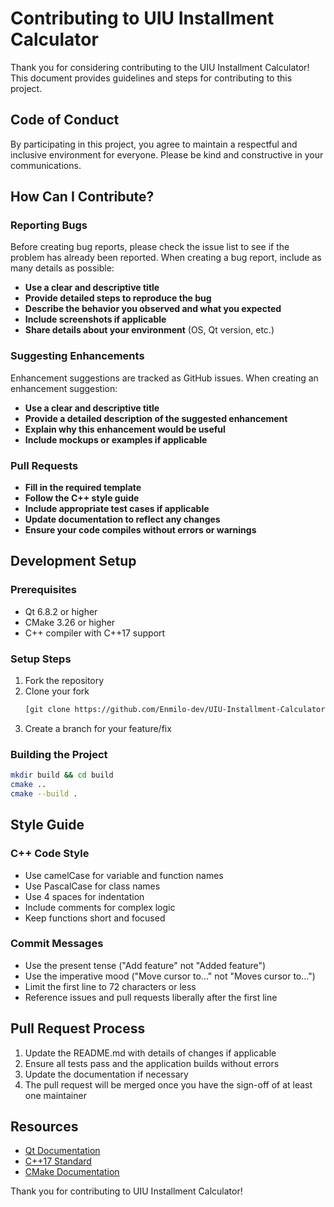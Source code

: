 # Contributing to UIU Installment Calculator

Thank you for considering contributing to the UIU Installment Calculator! This document provides guidelines and steps for contributing to this project.

## Code of Conduct

By participating in this project, you agree to maintain a respectful and inclusive environment for everyone. Please be kind and constructive in your communications.

## How Can I Contribute?

### Reporting Bugs

Before creating bug reports, please check the issue list to see if the problem has already been reported. When creating a bug report, include as many details as possible:

- **Use a clear and descriptive title**
- **Provide detailed steps to reproduce the bug**
- **Describe the behavior you observed and what you expected**
- **Include screenshots if applicable**
- **Share details about your environment** (OS, Qt version, etc.)

### Suggesting Enhancements

Enhancement suggestions are tracked as GitHub issues. When creating an enhancement suggestion:

- **Use a clear and descriptive title**
- **Provide a detailed description of the suggested enhancement**
- **Explain why this enhancement would be useful**
- **Include mockups or examples if applicable**

### Pull Requests

- **Fill in the required template**
- **Follow the C++ style guide**
- **Include appropriate test cases if applicable**
- **Update documentation to reflect any changes**
- **Ensure your code compiles without errors or warnings**

## Development Setup

### Prerequisites

- Qt 6.8.2 or higher
- CMake 3.26 or higher
- C++ compiler with C++17 support

### Setup Steps

1. Fork the repository
2. Clone your fork
   ```bash
   [git clone https://github.com/Enmilo-dev/UIU-Installment-Calculator.git
   ```
3. Create a branch for your feature/fix
   

### Building the Project

```bash
mkdir build && cd build
cmake ..
cmake --build .
```

## Style Guide

### C++ Code Style

- Use camelCase for variable and function names
- Use PascalCase for class names
- Use 4 spaces for indentation
- Include comments for complex logic
- Keep functions short and focused

### Commit Messages

- Use the present tense ("Add feature" not "Added feature")
- Use the imperative mood ("Move cursor to..." not "Moves cursor to...")
- Limit the first line to 72 characters or less
- Reference issues and pull requests liberally after the first line

## Pull Request Process

1. Update the README.md with details of changes if applicable
2. Ensure all tests pass and the application builds without errors
3. Update the documentation if necessary
4. The pull request will be merged once you have the sign-off of at least one maintainer

## Resources

- [Qt Documentation](https://doc.qt.io/)
- [C++17 Standard](https://isocpp.org/std/the-standard)
- [CMake Documentation](https://cmake.org/documentation/)

Thank you for contributing to UIU Installment Calculator!
